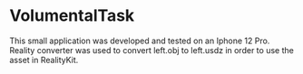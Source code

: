 # VolumentalTask
This small application was developed and tested on an Iphone 12 Pro. Reality converter was used to convert left.obj to left.usdz in order to use the asset in RealityKit.
